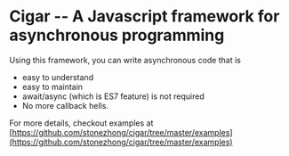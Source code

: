 # Cigar -- A Javascript framework for asynchronous programming

Using this framework, you can write asynchronous code that is 
- easy to understand
- easy to maintain
- await/async (which is ES7 feature) is not required
- No more callback hells.

For more details, checkout examples at [https://github.com/stonezhong/cigar/tree/master/examples](https://github.com/stonezhong/cigar/tree/master/examples)
